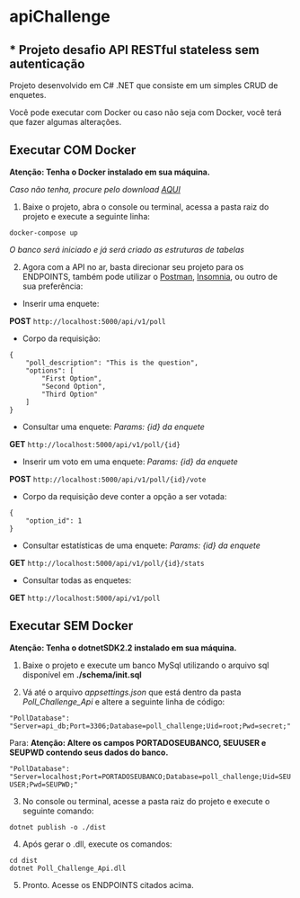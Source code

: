 # apiChallenge

## * Projeto desafio API RESTful stateless sem autenticação

Projeto desenvolvido em C# .NET que consiste em um simples CRUD de enquetes.

Você pode executar com Docker ou caso não seja com Docker, você terá que fazer algumas alterações.

## Executar COM Docker

**Atenção: Tenha o Docker instalado em sua máquina.**

*Caso não tenha, procure pelo download [AQUI](https://www.docker.com/products/docker-desktop)*

1. Baixe o projeto, abra o console ou terminal, acessa a pasta raiz do projeto e execute a seguinte linha:

```docker-compose up```

*O banco será iniciado e já será criado as estruturas de tabelas*

2. Agora com a API no ar, basta direcionar seu projeto para os ENDPOINTS, também pode utilizar o [Postman](https://www.getpostman.com/downloads/), [Insomnia](https://insomnia.rest/download/), ou outro de sua preferência:

- Inserir uma enquete:

**POST** ```http://localhost:5000/api/v1/poll```

- Corpo da requisição:
```
{
    "poll_description": "This is the question",
    "options": [
        "First Option",
        "Second Option",
        "Third Option"
    ]
}
```

- Consultar uma enquete: *Params: {id} da enquete*

**GET** ```http://localhost:5000/api/v1/poll/{id}```

- Inserir um voto em uma enquete: *Params: {id} da enquete*

**POST** ```http://localhost:5000/api/v1/poll/{id}/vote```

- Corpo da requisição deve conter a opção a ser votada:
```
{
    "option_id": 1
}
```

- Consultar estatísticas de uma enquete: *Params: {id} da enquete*

**GET** ```http://localhost:5000/api/v1/poll/{id}/stats```

- Consultar todas as enquetes:

**GET** ```http://localhost:5000/api/v1/poll```

## Executar SEM Docker

**Atenção: Tenha o dotnetSDK2.2 instalado em sua máquina.**

1. Baixe o projeto e execute um banco MySql utilizando o arquivo sql disponível em **./schema/init.sql**

2. Vá até o arquivo *appsettings.json* que está dentro da pasta *Poll_Challenge_Api* e altere a seguinte linha de código:

```"PollDatabase": "Server=api_db;Port=3306;Database=poll_challenge;Uid=root;Pwd=secret;"```

Para: **Atenção: Altere os campos PORTADOSEUBANCO, SEUUSER e SEUPWD contendo seus dados do banco.**

```"PollDatabase": "Server=localhost;Port=PORTADOSEUBANCO;Database=poll_challenge;Uid=SEUUSER;Pwd=SEUPWD;"```

3. No console ou terminal, acesse a pasta raiz do projeto e execute o seguinte comando:

```dotnet publish -o ./dist```

4. Após gerar o .dll, execute os comandos:

```
cd dist
dotnet Poll_Challenge_Api.dll
```

5. Pronto. Acesse os ENDPOINTS citados acima.